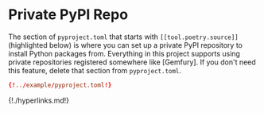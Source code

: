# Private PyPI Repo
The section of `pyproject.toml` that starts with `[[tool.poetry.source]]` (highlighted below) is where you can set up 
a private PyPI repository to install Python packages from. Everything in this project supports using private repositories 
registered somewhere like [Gemfury]. If you don't need this feature, delete that section from `pyproject.toml`.



```toml hl_lines="15 16 17"
{!../example/pyproject.toml!}
```

{!./hyperlinks.md!}
